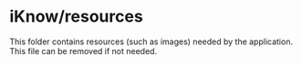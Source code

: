# iKnow/resources

This folder contains resources (such as images) needed by the application. This file can
be removed if not needed.
